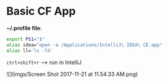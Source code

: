 # Basic CF App

**~/.profile file**:

~~~bash
export PS1="$"
alias idea="open -a /Applications/IntelliJ\ IDEA\ CE.app"
alias ll='ls -lG'
~~~

`ctrl+shift+r` -->  run in IntelliJ

![](imgs/Screen Shot 2017-11-21 at 11.54.33 AM.png)